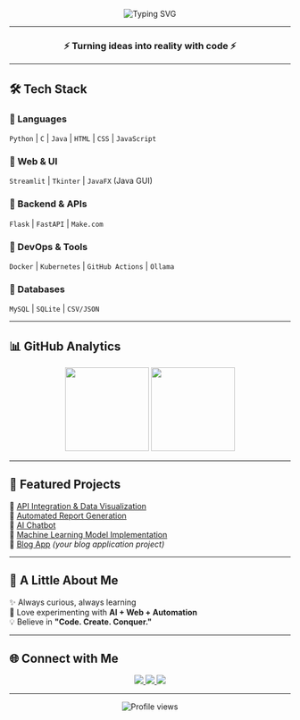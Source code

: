 <p align="center">
  <img src="https://readme-typing-svg.herokuapp.com?font=Fira+Code&size=30&pause=1000&color=F75C7E&center=true&vCenter=true&width=600&lines=Hey+%F0%9F%91%8B+I'm+LOHITH+KRM;Student+at+Karunya+Institute+of+Science+and+Technology;AI+%7C+Data+Science+%7C+Web+Dev+Explorer" alt="Typing SVG" />
</p>

---

<h3 align="center">⚡ Turning ideas into reality with code ⚡</h3>

---

## 🛠 Tech Stack  

### 🔹 Languages  
`Python` | `C` | `Java` | `HTML` | `CSS` | `JavaScript`  

### 🔹 Web & UI  
`Streamlit` | `Tkinter` | `JavaFX` (Java GUI)  

### 🔹 Backend & APIs  
`Flask` | `FastAPI` | `Make.com`  

### 🔹 DevOps & Tools  
`Docker` | `Kubernetes` | `GitHub Actions` | `Ollama`  

### 🔹 Databases  
`MySQL` | `SQLite` | `CSV/JSON`  

---

## 📊 GitHub Analytics  
<p align="center">
  <img src="https://github-readme-stats.vercel.app/api?username=17lohith&show_icons=true&theme=radical&hide_border=true" height="150" />
  <img src="https://github-readme-streak-stats.herokuapp.com/?user=17lohith&theme=radical&hide_border=true" height="150" />
</p>

---

## 🌟 Featured Projects  
🔹 [API Integration & Data Visualization](https://github.com/17lohith/API-INTEGRATION-AND-DATA-VISUALIZATION)  
🔹 [Automated Report Generation](https://github.com/17lohith/AUTOMATED_REPORT_GENERATION)  
🔹 [AI Chatbot](https://github.com/17lohith/AI_CHATBOT)  
🔹 [Machine Learning Model Implementation](https://github.com/17lohith/MACHINE_LEARNING_MODEL_IMPLEMENTATION)  
🔹 [Blog App](https://github.com/17lohith) *(your blog application project)*  

---

## 🎯 A Little About Me  
✨ Always curious, always learning  
🚀 Love experimenting with **AI + Web + Automation**  
💡 Believe in **"Code. Create. Conquer."**  

---

## 🌐 Connect with Me  
<p align="center">
  <a href="mailto:lohithkrm17@hotmail.com">
    <img src="https://img.shields.io/badge/Email-D14836?style=for-the-badge&logo=gmail&logoColor=white" />
  </a>
  <a href="https://www.linkedin.com/in/lohith-krm-a5028b326">
    <img src="https://img.shields.io/badge/LinkedIn-0A66C2?style=for-the-badge&logo=linkedin&logoColor=white" />
  </a>
  <a href="https://twitter.com/17_lohith">
    <img src="https://img.shields.io/badge/Twitter-1DA1F2?style=for-the-badge&logo=twitter&logoColor=white" />
  </a>
</p>

---

<p align="center">
  <img src="https://komarev.com/ghpvc/?username=17lohith&label=Profile%20views&color=ff69b4&style=for-the-badge" alt="Profile views" />
</p>
